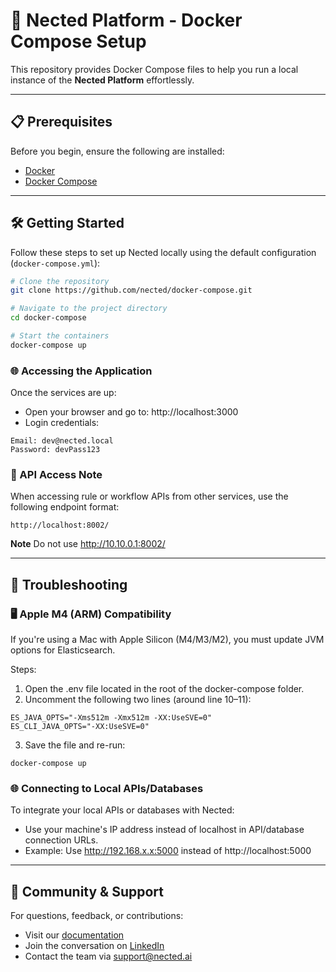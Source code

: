 # 🚀 Nected Platform - Docker Compose Setup

This repository provides Docker Compose files to help you run a local instance of the **Nected Platform** effortlessly.

---

## 📋 Prerequisites

Before you begin, ensure the following are installed:

- [Docker](https://docs.docker.com/engine/installation/)
- [Docker Compose](https://docs.docker.com/compose/install/)

---

## 🛠️ Getting Started

Follow these steps to set up Nected locally using the default configuration (`docker-compose.yml`):

```bash
# Clone the repository
git clone https://github.com/nected/docker-compose.git

# Navigate to the project directory
cd docker-compose

# Start the containers
docker-compose up
```

### 🌐 Accessing the Application
Once the services are up:
- Open your browser and go to: http://localhost:3000
- Login credentials:
```
Email: dev@nected.local
Password: devPass123
```

### 🔗 API Access Note
When accessing rule or workflow APIs from other services, use the following endpoint format:
```
http://localhost:8002/
```
**Note** Do not use http://10.10.0.1:8002/

---
## 🧰 Troubleshooting
### 🖥️ Apple M4 (ARM) Compatibility
If you're using a Mac with Apple Silicon (M4/M3/M2), you must update JVM options for Elasticsearch.

Steps:
1. Open the .env file located in the root of the docker-compose folder.
2. Uncomment the following two lines (around line 10–11):
```
ES_JAVA_OPTS="-Xms512m -Xmx512m -XX:UseSVE=0"
ES_CLI_JAVA_OPTS="-XX:UseSVE=0"
```
3. Save the file and re-run:
```
docker-compose up
```
###  🌐 Connecting to Local APIs/Databases
To integrate your local APIs or databases with Nected:
- Use your machine's IP address instead of localhost in API/database connection URLs.
- Example: Use http://192.168.x.x:5000 instead of http://localhost:5000

---
## 🤝 Community & Support
For questions, feedback, or contributions:
- Visit our [documentation](https://docs.nected.ai/)
- Join the conversation on [LinkedIn](https://www.linkedin.com/company/nected-ai/)
- Contact the team via support@nected.ai